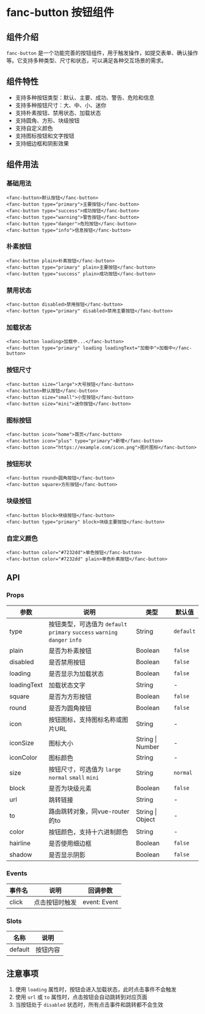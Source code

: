 # fanc-button 按钮组件

## 组件介绍

`fanc-button` 是一个功能完善的按钮组件，用于触发操作，如提交表单、确认操作等。它支持多种类型、尺寸和状态，可以满足各种交互场景的需求。

## 组件特性

- 支持多种按钮类型：默认、主要、成功、警告、危险和信息
- 支持多种按钮尺寸：大、中、小、迷你
- 支持朴素按钮、禁用状态、加载状态
- 支持圆角、方形、块级按钮
- 支持自定义颜色
- 支持图标按钮和文字按钮
- 支持细边框和阴影效果

## 组件用法

### 基础用法

```vue
<fanc-button>默认按钮</fanc-button>
<fanc-button type="primary">主要按钮</fanc-button>
<fanc-button type="success">成功按钮</fanc-button>
<fanc-button type="warning">警告按钮</fanc-button>
<fanc-button type="danger">危险按钮</fanc-button>
<fanc-button type="info">信息按钮</fanc-button>
```

### 朴素按钮

```vue
<fanc-button plain>朴素按钮</fanc-button>
<fanc-button type="primary" plain>主要按钮</fanc-button>
<fanc-button type="success" plain>成功按钮</fanc-button>
```

### 禁用状态

```vue
<fanc-button disabled>禁用按钮</fanc-button>
<fanc-button type="primary" disabled>禁用主要按钮</fanc-button>
```

### 加载状态

```vue
<fanc-button loading>加载中...</fanc-button>
<fanc-button type="primary" loading loadingText="加载中">加载中</fanc-button>
```

### 按钮尺寸

```vue
<fanc-button size="large">大号按钮</fanc-button>
<fanc-button>默认按钮</fanc-button>
<fanc-button size="small">小型按钮</fanc-button>
<fanc-button size="mini">迷你按钮</fanc-button>
```

### 图标按钮

```vue
<fanc-button icon="home">首页</fanc-button>
<fanc-button icon="plus" type="primary">新增</fanc-button>
<fanc-button icon="https://example.com/icon.png">图片图标</fanc-button>
```

### 按钮形状

```vue
<fanc-button round>圆角按钮</fanc-button>
<fanc-button square>方形按钮</fanc-button>
```

### 块级按钮

```vue
<fanc-button block>块级按钮</fanc-button>
<fanc-button type="primary" block>块级主要按钮</fanc-button>
```

### 自定义颜色

```vue
<fanc-button color="#7232dd">单色按钮</fanc-button>
<fanc-button color="#7232dd" plain>单色朴素按钮</fanc-button>
```

## API

### Props

| 参数 | 说明 | 类型 | 默认值 |
| --- | --- | --- | --- |
| type | 按钮类型，可选值为 `default` `primary` `success` `warning` `danger` `info` | String | `default` |
| plain | 是否为朴素按钮 | Boolean | `false` |
| disabled | 是否禁用按钮 | Boolean | `false` |
| loading | 是否显示为加载状态 | Boolean | `false` |
| loadingText | 加载状态文字 | String | - |
| square | 是否为方形按钮 | Boolean | `false` |
| round | 是否为圆角按钮 | Boolean | `false` |
| icon | 按钮图标，支持图标名称或图片URL | String | - |
| iconSize | 图标大小 | String \| Number | - |
| iconColor | 图标颜色 | String | - |
| size | 按钮尺寸，可选值为 `large` `normal` `small` `mini` | String | `normal` |
| block | 是否为块级元素 | Boolean | `false` |
| url | 跳转链接 | String | - |
| to | 路由跳转对象，同vue-router的to | String \| Object | - |
| color | 按钮颜色，支持十六进制颜色 | String | - |
| hairline | 是否使用细边框 | Boolean | `false` |
| shadow | 是否显示阴影 | Boolean | `false` |

### Events

| 事件名 | 说明 | 回调参数 |
| --- | --- | --- |
| click | 点击按钮时触发 | event: Event |

### Slots

| 名称 | 说明 |
| --- | --- |
| default | 按钮内容 |

## 注意事项

1. 使用 `loading` 属性时，按钮会进入加载状态，此时点击事件不会触发
2. 使用 `url` 或 `to` 属性时，点击按钮会自动跳转到对应页面
3. 当按钮处于 `disabled` 状态时，所有点击事件和跳转都不会生效 